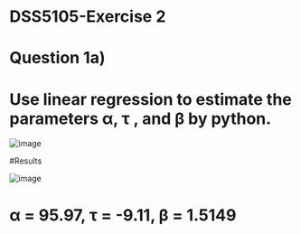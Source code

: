 # DSS5105-Exercise 2
# Question 1a)
# Use linear regression to estimate the parameters α, τ , and β by python.
![image](https://github.com/user-attachments/assets/7049d58d-2f01-4c8d-8821-98f09eacf1d7)

#Results

![image](https://github.com/user-attachments/assets/153803f6-4856-403a-bffc-9135af816a3c)

# α = 95.97, τ = -9.11, β = 1.5149
